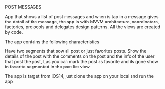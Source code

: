 POST MESSAGES

App that shows a list of post messages and when is tap in a message gives the detail of the message, the app is with MVVM architecture, coordinators, factories, protocols and delegates design patterns. All the views are created by code.

The app contains the following characteristics

Have two segments that sow all post or just favorites posts.
Show the details of the post with the comments on the post and the info of the user that post the post, Las you can mark the post as favorite and its gone show in favorite segmented in the post list view

The app is target from iOS14, just clone the app on your local and run the app